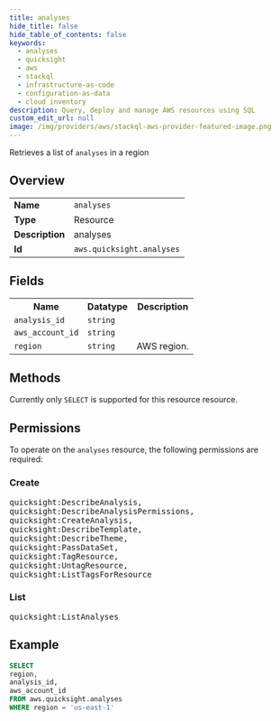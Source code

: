 ```yaml
---
title: analyses
hide_title: false
hide_table_of_contents: false
keywords:
  - analyses
  - quicksight
  - aws
  - stackql
  - infrastructure-as-code
  - configuration-as-data
  - cloud inventory
description: Query, deploy and manage AWS resources using SQL
custom_edit_url: null
image: /img/providers/aws/stackql-aws-provider-featured-image.png
---
```

Retrieves a list of <code>analyses</code> in a region

## Overview
<table><tbody>
<tr><td><b>Name</b></td><td><code>analyses</code></td></tr>
<tr><td><b>Type</b></td><td>Resource</td></tr>
<tr><td><b>Description</b></td><td>analyses</td></tr>
<tr><td><b>Id</b></td><td><code>aws.quicksight.analyses</code></td></tr>
</tbody></table>

## Fields
<table><tbody>
<tr><th>Name</th><th>Datatype</th><th>Description</th></tr>
<tr><td><code>analysis_id</code></td><td><code>string</code></td><td></td></tr>
<tr><td><code>aws_account_id</code></td><td><code>string</code></td><td></td></tr>
<tr><td><code>region</code></td><td><code>string</code></td><td>AWS region.</td></tr>

</tbody></table>

## Methods
Currently only <code>SELECT</code> is supported for this resource resource.

## Permissions

To operate on the <code>analyses</code> resource, the following permissions are required:

### Create
<pre>
quicksight:DescribeAnalysis,
quicksight:DescribeAnalysisPermissions,
quicksight:CreateAnalysis,
quicksight:DescribeTemplate,
quicksight:DescribeTheme,
quicksight:PassDataSet,
quicksight:TagResource,
quicksight:UntagResource,
quicksight:ListTagsForResource</pre>

### List
<pre>
quicksight:ListAnalyses</pre>


## Example
```sql
SELECT
region,
analysis_id,
aws_account_id
FROM aws.quicksight.analyses
WHERE region = 'us-east-1'
```
